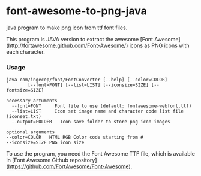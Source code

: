 font-awesome-to-png-java
========================

java program to make png icon from ttf font files.

This program is JAVA version to extract the awesome
[Font Awesome] (http://fortawesome.github.com/Font-Awesome/) icons as PNG icons with each character.

### Usage

    java com/ingecep/font/FontConverter [--help] [--color=COLOR]
    		[--font=FONT] [--list=LIST] [--iconsize=SIZE] [--fontsize=SIZE]
		
	necessary artuments
	  --font=FONT     Font file to use (default: fontawesome-webfont.ttf)
	  --list=LIST     Icon set image name and character code list file (iconset.txt)
	  --output=FOLDER	Icon save folder to store png icon images
	
	optional arguments
    --color=COLOR 	HTML RGB Color code starting from #
    --iconsize=SIZE	PNG icon size

To use the program, you need the Font Awesome TTF file, which is available in
[Font Awesome Github repository] (https://github.com/FortAwesome/Font-Awesome).

<script>
  (function(i,s,o,g,r,a,m){i['GoogleAnalyticsObject']=r;i[r]=i[r]||function(){
  (i[r].q=i[r].q||[]).push(arguments)},i[r].l=1*new Date();a=s.createElement(o),
  m=s.getElementsByTagName(o)[0];a.async=1;a.src=g;m.parentNode.insertBefore(a,m)
  })(window,document,'script','//www.google-analytics.com/analytics.js','ga');

  ga('create', 'UA-6883343-2', 'github.com');
  ga('send', 'pageview');

</script>
